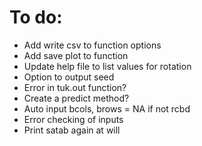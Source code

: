 # To do:

- Add write csv to function options
- Add save plot to function 
- Update help file to list values for rotation
- Option to output seed
- Error in tuk.out function?
- Create a predict method?
- Auto input bcols, brows = NA if not rcbd
- Error checking of inputs
- Print satab again at will

